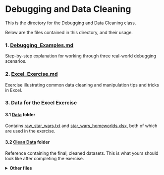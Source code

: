 # Debugging and Data Cleaning
This is the directory for the Debugging and Data Cleaning class.

Below are the files contained in this directory, and their usage.

### 1. [Debugging_Examples.md](Debugging_Examples.md)
Step-by-step explanation for working through three real-world debugging scenarios. 

### 2. [Excel_Exercise.md](Excel_Exercise.md)
Exercise illustrating common data cleaning and manipulation tips and tricks in Excel. 

### 3. Data for the Excel Exercise
#### 3.1 [Data](data) folder
Contains [raw_star_wars.txt](data/raw_star_wars.txt) and [star_wars_homeworlds.xlsx](data/star_wars_homeworlds.xlsx), both of which are used in the exercise. 
#### 3.2 [Clean Data](data/clean_data) folder
Reference containing the final, cleaned datasets. This is what yours should look like after completing the exercise. 

<details>
  <summary><b>Other files</b></summary>

#### 4. [assets](assets) folder
Images referenced in the Debugging and Excel .md files. 

#### 5. [README.md](README.md)
This README file! 

</details>
